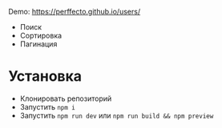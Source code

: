 Demo: https://perffecto.github.io/users/

- Поиск
- Сортировка
- Пагинация

# Установка

- Клонировать репозиторий
- Запустить `npm i`
- Запустить `npm run dev` или `npm run build && npm preview`
